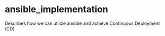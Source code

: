 # ansible_implementation
Describes how we can utilize ansible and achieve Continuous Deployment (CD)
